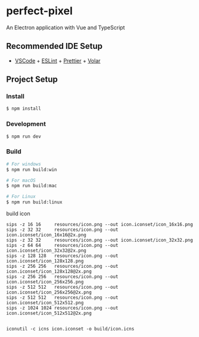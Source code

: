 # perfect-pixel

An Electron application with Vue and TypeScript

## Recommended IDE Setup

- [VSCode](https://code.visualstudio.com/) + [ESLint](https://marketplace.visualstudio.com/items?itemName=dbaeumer.vscode-eslint) + [Prettier](https://marketplace.visualstudio.com/items?itemName=esbenp.prettier-vscode) + [Volar](https://marketplace.visualstudio.com/items?itemName=Vue.volar)

## Project Setup

### Install

```bash
$ npm install
```

### Development

```bash
$ npm run dev
```

### Build

```bash
# For windows
$ npm run build:win

# For macOS
$ npm run build:mac

# For Linux
$ npm run build:linux
```


build icon
```
sips -z 16 16     resources/icon.png --out icon.iconset/icon_16x16.png
sips -z 32 32     resources/icon.png --out icon.iconset/icon_16x16@2x.png
sips -z 32 32     resources/icon.png --out icon.iconset/icon_32x32.png
sips -z 64 64     resources/icon.png --out icon.iconset/icon_32x32@2x.png
sips -z 128 128   resources/icon.png --out icon.iconset/icon_128x128.png
sips -z 256 256   resources/icon.png --out icon.iconset/icon_128x128@2x.png
sips -z 256 256   resources/icon.png --out icon.iconset/icon_256x256.png
sips -z 512 512   resources/icon.png --out icon.iconset/icon_256x256@2x.png
sips -z 512 512   resources/icon.png --out icon.iconset/icon_512x512.png
sips -z 1024 1024 resources/icon.png --out icon.iconset/icon_512x512@2x.png


iconutil -c icns icon.iconset -o build/icon.icns
```